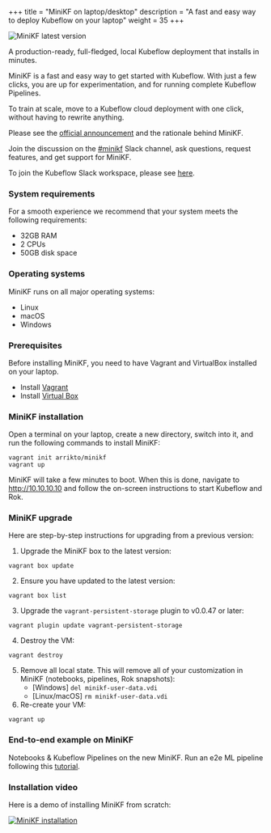 +++
title = "MiniKF on laptop/desktop"
description = "A fast and easy way to deploy Kubeflow on your laptop"
weight = 35
+++

![MiniKF latest
version](https://www.arrikto.com/wp-content/uploads/2019/06/minikf-latest-version.svg
"MiniKF latest version")

A production-ready, full-fledged, local Kubeflow deployment that
installs in minutes.

MiniKF is a fast and easy way to get started with Kubeflow. With just a
few clicks, you are up for experimentation, and for running complete
Kubeflow Pipelines.

To train at scale, move to a Kubeflow cloud deployment with one click,
without having to rewrite anything.

Please see the [official
announcement](https://medium.com/kubeflow/minikf-the-fastest-and-easiest-way-to-deploy-kubeflow-on-your-laptop-a91fb846d0ba)
and the rationale behind MiniKF.

Join the discussion on the
[#minikf](https://kubeflow.slack.com/messages/CGRKM3N0G/) Slack channel,
ask questions, request features, and get support for MiniKF.

To join the Kubeflow Slack workspace, please see [here](/docs/about/community/#slack).

### System requirements
For a smooth experience we recommend that your system meets the
following requirements:

- 32GB RAM
- 2 CPUs
- 50GB disk space

### Operating systems
MiniKF runs on all major operating systems:

- Linux
- macOS
- Windows

### Prerequisites
Before installing MiniKF, you need to have Vagrant and VirtualBox
installed on your laptop.

- Install [Vagrant](https://www.vagrantup.com/downloads.html)
- Install [Virtual Box](https://www.virtualbox.org/wiki/Downloads)

### MiniKF installation
Open a terminal on your laptop, create a new directory, switch into it,
and run the following commands to install MiniKF:

```
vagrant init arrikto/minikf
vagrant up
```

MiniKF will take a few minutes to boot. When this is done, navigate to
http://10.10.10.10 and follow the on-screen instructions to start Kubeflow and
Rok.

### MiniKF upgrade
Here are step-by-step instructions for upgrading from a previous version:

1. Upgrade the MiniKF box to the latest version:
```
vagrant box update
```
2. Ensure you have updated to the latest version:
```
vagrant box list
```
3. Upgrade the `vagrant-persistent-storage` plugin to v0.0.47 or later:
```
vagrant plugin update vagrant-persistent-storage
```
4. Destroy the VM:
```
vagrant destroy
```
5. Remove all local state. This will remove all of your customization in MiniKF
   (notebooks, pipelines, Rok snapshots):
     - [Windows] ```del minikf-user-data.vdi```
     - [Linux/macOS] ```rm minikf-user-data.vdi```
6. Re-create your VM:
```
vagrant up
```

### End-to-end example on MiniKF

Notebooks & Kubeflow Pipelines on the new MiniKF. Run an e2e ML pipeline
following this
[tutorial](https://medium.com/kubeflow/an-end-to-end-ml-pipeline-on-prem-notebooks-kubeflow-pipelines-on-the-new-minikf-33b7d8e9a836).


### Installation video
Here is a demo of installing MiniKF from scratch:

[![MiniKF
installation](https://img.youtube.com/vi/rVak_NIKF88/0.jpg)](https://www.youtube.com/watch?v=rVak_NIKF88
"minikf-installation")


